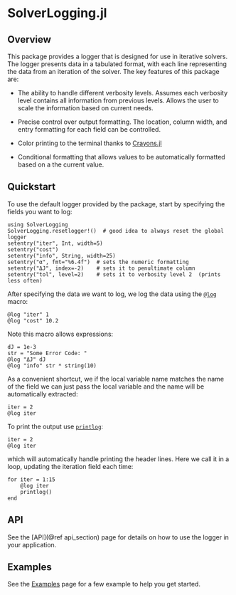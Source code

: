 # SolverLogging.jl

## Overview
This package provides a logger that is designed for use in iterative solvers.
The logger presents data in a tabulated format, with each line representing 
the data from an iteration of the solver. The key features of this package are:

* The ability to handle different verbosity levels. Assumes each verbosity level 
  contains all information from previous levels. Allows the user to scale the 
  information based on current needs.

* Precise control over output formatting. The location, column width, and entry
  formatting for each field can be controlled.

* Color printing to the terminal thanks to [Crayons.jl](https://github.com/KristofferC/Crayons.jl)

* Conditional formatting that allows values to be automatically formatted 
  based on a the current value.

## Quickstart
To use the default logger provided by the package, start by specifying the fields
you want to log:

```@example quickstart; continue=true
using SolverLogging
SolverLogging.resetlogger!()  # good idea to always reset the global logger
setentry("iter", Int, width=5)
setentry("cost")
setentry("info", String, width=25) 
setentry("α", fmt="%6.4f")  # sets the numeric formatting
setentry("ΔJ", index=-2)    # sets it to penultimate column
setentry("tol", level=2)    # sets it to verbosity level 2  (prints less often)
```
After specifying the data we want to log, we log the data using the [`@log`](@ref)
macro:
```@example quickstart; continue=true
@log "iter" 1
@log "cost" 10.2
```
Note this macro allows expressions:
```@example quickstart; continue=true
dJ = 1e-3
str = "Some Error Code: "
@log "ΔJ" dJ
@log "info" str * string(10)
```
As a convenient shortcut, we if the local variable name matches the name of the field
we can just pass the local variable and the name will be automatically extracted:
```@example quickstart; continue=true
iter = 2
@log iter 
```
To print the output use [`printlog`](@ref):
```@example quickstart; continue=true
iter = 2
@log iter 
```
which will automatically handle printing the header lines. Here we call it in a loop,
updating the iteration field each time:
```@example quickstart; continue=flase
for iter = 1:15
    @log iter
    printlog()
end
```


## API
See the [API](@ref api_section) page for details on how to use the logger in your application.

## Examples
See the [Examples](@ref) page for a few example to help you get started.